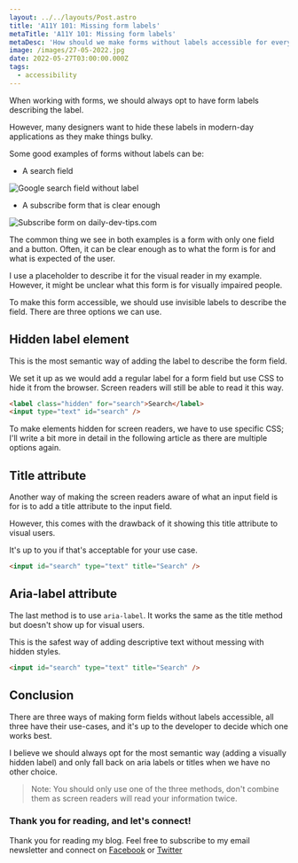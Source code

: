 ```yaml
---
layout: ../../layouts/Post.astro
title: 'A11Y 101: Missing form labels'
metaTitle: 'A11Y 101: Missing form labels'
metaDesc: 'How should we make forms without labels accessible for everyone'
image: /images/27-05-2022.jpg
date: 2022-05-27T03:00:00.000Z
tags:
  - accessibility
---
```


When working with forms, we should always opt to have form labels describing the label.

However, many designers want to hide these labels in modern-day applications as they make things bulky.

Some good examples of forms without labels can be:

- A search field

![Google search field without label](https://cdn.hashnode.com/res/hashnode/image/upload/v1652763775573/1TTWKw5Jo.png)

- A subscribe form that is clear enough

![Subscribe form on daily-dev-tips.com](https://cdn.hashnode.com/res/hashnode/image/upload/v1652763645074/EvGS5zHIE.png)

The common thing we see in both examples is a form with only one field and a button.
Often, it can be clear enough as to what the form is for and what is expected of the user.

I use a placeholder to describe it for the visual reader in my example. However, it might be unclear what this form is for visually impaired people.

To make this form accessible, we should use invisible labels to describe the field. There are three options we can use.

## Hidden label element

This is the most semantic way of adding the label to describe the form field.

We set it up as we would add a regular label for a form field but use CSS to hide it from the browser.
Screen readers will still be able to read it this way.

```html
<label class="hidden" for="search">Search</label>
<input type="text" id="search" />
```

To make elements hidden for screen readers, we have to use specific CSS; I'll write a bit more in detail in the following article as there are multiple options again.

## Title attribute

Another way of making the screen readers aware of what an input field is for is to add a title attribute to the input field.

However, this comes with the drawback of it showing this title attribute to visual users.

It's up to you if that's acceptable for your use case.

```html
<input id="search" type="text" title="Search" />
```

## Aria-label attribute

The last method is to use `aria-label`. It works the same as the title method but doesn't show up for visual users.

This is the safest way of adding descriptive text without messing with hidden styles.

```html
<input id="search" type="text" title="Search" />
```

## Conclusion

There are three ways of making form fields without labels accessible, all three have their use-cases, and it's up to the developer to decide which one works best.

I believe we should always opt for the most semantic way (adding a visually hidden label) and only fall back on aria labels or titles when we have no other choice.

> Note: You should only use one of the three methods, don't combine them as screen readers will read your information twice.

### Thank you for reading, and let's connect!

Thank you for reading my blog. Feel free to subscribe to my email newsletter and connect on [Facebook](https://www.facebook.com/DailyDevTipsBlog) or [Twitter](https://twitter.com/DailyDevTips1)
